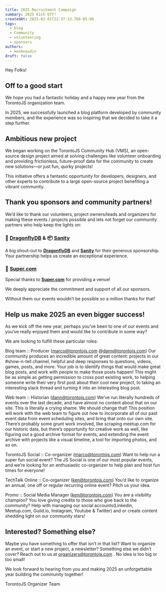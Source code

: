 ```yaml
---
title: 2025 Recruitment Campaign
summary: 2025 Kick Off!
createdAt: 2025-02-01T22:37:33.760-05:00
tags:
  - blog
  - Community
  - volunteering
  - sponsors
authors:
  - kenbeaudin
draft: false
---
```

Hey Folks!

## Off to a good start

We hope you had a fantastic holiday and a happy new year from the TorontoJS organization team.

In 2025, we successfully launched a blog platform developed by community members, and the experience was so inspiring that we decided to take it a step further.

## Ambitious new project

We began working on the TorontoJS Community Hub (VMS), an open-source design project aimed at solving challenges like volunteer onboarding and providing frictionless, future-proof data for the community to create new solutions—or just fun, quirky projects!

This initiative offers a fantastic opportunity for developers, designers, and other experts to contribute to a large open-source project benefiting a vibrant community.

## Thank you sponsors and community partners!

We’d like to thank our volunteers, project owners/leads and organizers for making these events / projects possible and lets not forget our community partners who help keep the lights on:

### 🐉 [DragonflyDB](https://www.dragonflydb.io) & 📦 [Sanity](https://www.sanity.io)
A big shout-out to **[DragonflyDB](https://www.dragonflydb.io)** and **[Sanity](https://www.sanity.io)** for their generous sponsorship. Your partnership helps us create an exceptional experience.

### 🚀 [Super.com](https://www.super.com)
Special thanks to **[Super.com](https://www.super.com)** for providing a venue!

We deeply appreciate the commitment and support of all our sponsors.

Without them our events wouldn’t be possible so a million thanks for that!

## Help us make 2025 an even bigger success!

As we kick off the new year, perhaps you’ve been to one of our events and you’ve really enjoyed them and would like to contribute in some way?

We are looking to fulfill these particular roles:

Blog team :: Producer (marco@torontojs.com @dann@torontojs.com)
Our community produces an incredible amount of great content: projects in our #show-n-tell channel, helpful and deep responses to questions, videos, games, posts, and more. Your job is to identify things that would make great blog posts, and work with people to make those posts happen! This might be as simple as getting permission to cross post existing work, to helping someone write their very first post about their cool new project, to taking an interesting slack thread and turning it into an interesting blog post.

Web team :: Historian (dann@torontojs.com)
We’ve run literally hundreds of events over the last decade, and have almost no content about that on our site. This is literally a crying shame. We should change that! This position will work with the web team to figure out how to incorporate all of our past event data from event scheduling sites, and bring that onto our own site. There’s probably some grunt work involved, like scraping meetup.com for our historic data, but there’s opportunity for creative work as well, like figuring out a good archive format for events, and extending the event archive with projects like a visual timeline, a tool for importing photos, and so on.

TorontoJS Social :: Co-organizer (marco@torontojs.com)
Want to help run a super fun social event? The JS Social is one of our most popular events, and we’re looking for an enthusiastic co-organizer to help plan and host fun times for everyone!

TechTalk Online :: Co-organizer (ken@torontojs.com)
You’d like to organize an annual, one off or regular recurring online event? Pitch us your idea.

Promo :: Social Media Manager (ken@torontojs.com)
You are a visibility champion? You love giving credits to those who give back to the community?
Help with managing our social accounts(Linkedin, Meetup.com, Guild.io, Instagram, Youtube & Twitter) and or create content shedding light on our community stars!

## Interested? Something else?

Maybe you have something to offer that isn’t in that list? Want to organize an event, or start a new project, a newsletter? Something else we didn’t cover? Reach out to us at organizers@torontojs.com . No idea is too big or too small!

We look forward to hearing from you and making 2025 an unforgettable year building the community together!

TorontoJS Organizer Team
